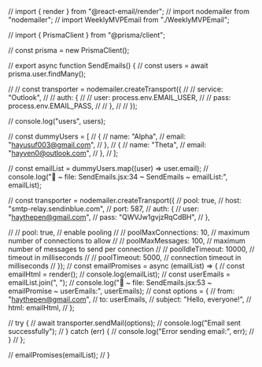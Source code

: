 // import { render } from "@react-email/render";
// import nodemailer from "nodemailer";
// import WeeklyMVPEmail from "./WeeklyMVPEmail";

// import { PrismaClient } from "@prisma/client";

// const prisma = new PrismaClient();

// export async function SendEmails() {
// 	const users = await prisma.user.findMany();

// 	// const transporter = nodemailer.createTransport({
// 	// 	service: "Outlook",
// 	// 	auth: {
// 	// 		user: process.env.EMAIL_USER,
// 	// 		pass: process.env.EMAIL_PASS,
// 	// 	},
// 	// });

// 	console.log("users", users);

// 	const dummyUsers = [
// 		{
// 			name: "Alpha",
// 			email: "hayusuf003@gmail.com",
// 		},
// 		{
// 			name: "Theta",
// 			email: "hayven0@outlook.com",
// 		},
// 	];

// 	const emailList = dummyUsers.map((user) => user.email);
// 	console.log("🚀 ~ file: SendEmails.jsx:34 ~ SendEmails ~ emailList:", emailList);

// 	const transporter = nodemailer.createTransport({
// 		pool: true,
// 		host: "smtp-relay.sendinblue.com",
// 		port: 587,
// 		auth: {
// 			user: "haythepen@gmail.com",
// 			pass: "QWVJw1gvjzRqCdBH",
// 		},

// 		// pool: true, // enable pooling
// 		// poolMaxConnections: 10, // maximum number of connections to allow
// 		// poolMaxMessages: 100, // maximum number of messages to send per connection
// 		// poolIdleTimeout: 10000, // timeout in milliseconds
// 		// poolTimeout: 5000, // connection timeout in milliseconds
// 	});
// 	const emailPromises = async (emailList) => {
// 		const emailHtml = render(<WeeklyMVPEmail url="https://example.com" />);
// 		console.log(emailList);
// 		const userEmails = emailList.join(", ");
// 		console.log("🚀 ~ file: SendEmails.jsx:53 ~ emailPromise ~ userEmails:", userEmails);
// 		const options = {
// 			from: "haythepen@gmail.com",
// 			to: userEmails,
// 			subject: "Hello, everyone!",
// 			html: emailHtml,
// 		};

// 		try {
// 			await transporter.sendMail(options);
// 			console.log("Email sent successfully");
// 		} catch (err) {
// 			console.log("Error sending email:", err);
// 		}
// 	};

// 	emailPromises(emailList);
// }
